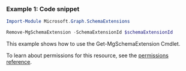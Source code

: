 ### Example 1: Code snippet

```powershellImport-Module Microsoft.Graph.SchemaExtensions

Remove-MgSchemaExtension -SchemaExtensionId $schemaExtensionId
```
This example shows how to use the Get-MgSchemaExtension Cmdlet.
To learn about permissions for this resource, see the [permissions reference](/graph/permissions-reference).

